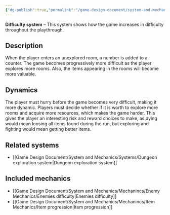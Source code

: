 ```yaml
---
{"dg-publish":true,"permalink":"/game-design-document/system-and-mechanics/systems/difficulty-system/"}
---
```


**Difficulty system** –  This system shows how the game increases in difficulty throughout the playthrough.

## Description
When the player enters an unexplored room, a number is added to a counter. The game becomes progressively more difficult as the player explores more rooms. Also, the items appearing in the rooms will become more valuable.
## Dynamics
The player must hurry before the game becomes very difficult, making it more dynamic.
Players must decide whether if it is worth to explore more rooms and acquire more resources, which makes the game harder.
This gives the player an interesting risk and reward choices to make, as dying would mean loosing all items found during the run, but exploring and fighting would mean getting better items.

## Related systems
- [[Game Design Document/System and Mechanics/Systems/Dungeon exploration system\|Dungeon exploration system]]
## Included mechanics
- [[Game Design Document/System and Mechanics/Mechanincs/Enemy Mechanics/Enemies difficulty\|Enemies difficulty]]
- [[Game Design Document/System and Mechanics/Mechanincs/Item Mechanics/Item progression\|Item progression]]